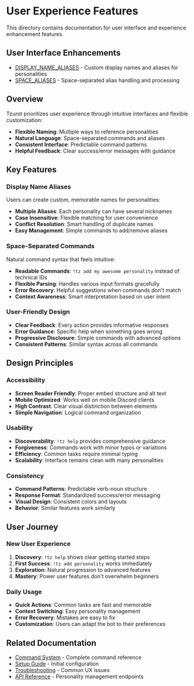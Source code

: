 # User Experience Features

This directory contains documentation for user interface and experience enhancement features.

## User Interface Enhancements

- [DISPLAY_NAME_ALIASES](DISPLAY_NAME_ALIASES.md) - Custom display names and aliases for personalities
- [SPACE_ALIASES](SPACE_ALIASES.md) - Space-separated alias handling and processing

## Overview

Tzurot prioritizes user experience through intuitive interfaces and flexible customization:

- **Flexible Naming**: Multiple ways to reference personalities
- **Natural Language**: Space-separated commands and aliases
- **Consistent Interface**: Predictable command patterns
- **Helpful Feedback**: Clear success/error messages with guidance

## Key Features

### Display Name Aliases
Users can create custom, memorable names for personalities:

- **Multiple Aliases**: Each personality can have several nicknames
- **Case Insensitive**: Flexible matching for user convenience
- **Conflict Resolution**: Smart handling of duplicate names
- **Easy Management**: Simple commands to add/remove aliases

### Space-Separated Commands
Natural command syntax that feels intuitive:

- **Readable Commands**: `!tz add my awesome personality` instead of technical IDs
- **Flexible Parsing**: Handles various input formats gracefully
- **Error Recovery**: Helpful suggestions when commands don't match
- **Context Awareness**: Smart interpretation based on user intent

### User-Friendly Design
- **Clear Feedback**: Every action provides informative responses
- **Error Guidance**: Specific help when something goes wrong
- **Progressive Disclosure**: Simple commands with advanced options
- **Consistent Patterns**: Similar syntax across all commands

## Design Principles

### Accessibility
- **Screen Reader Friendly**: Proper embed structure and alt text
- **Mobile Optimized**: Works well on mobile Discord clients
- **High Contrast**: Clear visual distinction between elements
- **Simple Navigation**: Logical command organization

### Usability
- **Discoverability**: `!tz help` provides comprehensive guidance
- **Forgiveness**: Commands work with minor typos or variations
- **Efficiency**: Common tasks require minimal typing
- **Scalability**: Interface remains clean with many personalities

### Consistency
- **Command Patterns**: Predictable verb-noun structure
- **Response Format**: Standardized success/error messaging
- **Visual Design**: Consistent colors and layouts
- **Behavior**: Similar features work similarly

## User Journey

### New User Experience
1. **Discovery**: `!tz help` shows clear getting started steps
2. **First Success**: `!tz add personality` works immediately
3. **Exploration**: Natural progression to advanced features
4. **Mastery**: Power user features don't overwhelm beginners

### Daily Usage
- **Quick Actions**: Common tasks are fast and memorable
- **Context Switching**: Easy personality management
- **Error Recovery**: Mistakes are easy to fix
- **Customization**: Users can adapt the bot to their preferences

## Related Documentation

- [Command System](../../core/COMMAND_SYSTEM.md) - Complete command reference
- [Setup Guide](../../core/SETUP.md) - Initial configuration
- [Troubleshooting](../../core/TROUBLESHOOTING.md) - Common UX issues
- [API Reference](../../core/API_REFERENCE.md) - Personality management endpoints